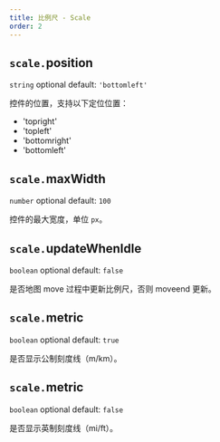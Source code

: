 ```yaml
---
title: 比例尺 - Scale
order: 2
---
```


## `scale.`position

`string` optional default: `'bottomleft'`

控件的位置，支持以下定位位置：

- 'topright'
- 'topleft'
- 'bottomright'
- 'bottomleft'

## `scale.`maxWidth

`number` optional default: `100`

控件的最大宽度，单位 `px`。

## `scale.`updateWhenIdle

`boolean` optional default: `false`

是否地图 move 过程中更新比例尺，否则 moveend 更新。

## `scale.`metric

`boolean` optional default: `true`

是否显示公制刻度线（m/km）。

## `scale.`metric

`boolean` optional default: `false`

是否显示英制刻度线（mi/ft）。
